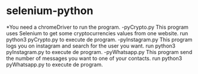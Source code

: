 # selenium-python
*You need a chromeDriver to run the program.
-pyCrypto.py
This program uses Selenium to get some cryptocurrencies values from one website.
run python3 pyCrypto.py to execute de program.
-pyInstagram.py
This program logs you on instagram and search for the user you want.
run python3 pyInstagram.py to execute de program.
-pyWhatsapp.py
This program send the number of messages you want to one of your contacts.
run python3 pyWhatsapp.py to execute de program.
